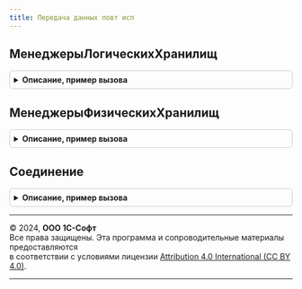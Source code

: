 ```yaml
---
title: Передача данных повт исп
---
```



## МенеджерыЛогическихХранилищ
<details style="margin: 1em 0; padding: 0.5em; border: 1px solid #ccc; border-radius: 6px;">

<summary style="font-weight: bold; cursor: pointer;">Описание, пример вызова</summary>

```bsl

Функция МенеджерыЛогическихХранилищ() Экспорт
```

Пример вызова
```bsl
Результат = ПередачаДанныхПовтИсп.МенеджерыЛогическихХранилищ() 
```
</details>

## МенеджерыФизическихХранилищ
<details style="margin: 1em 0; padding: 0.5em; border: 1px solid #ccc; border-radius: 6px;">

<summary style="font-weight: bold; cursor: pointer;">Описание, пример вызова</summary>

```bsl

Функция МенеджерыФизическихХранилищ() Экспорт
```

Пример вызова
```bsl
Результат = ПередачаДанныхПовтИсп.МенеджерыФизическихХранилищ() 
```
</details>

## Соединение
<details style="margin: 1em 0; padding: 0.5em; border: 1px solid #ccc; border-radius: 6px;">

<summary style="font-weight: bold; cursor: pointer;">Описание, пример вызова</summary>

```bsl

Функция Соединение(СтруктураURI, Пользователь, Пароль, Таймаут) Экспорт
```

Пример вызова
```bsl
Результат = ПередачаДанныхПовтИсп.Соединение(СтруктураURI, Пользователь, Пароль, Таймаут) 
```
</details>

---

© 2024, **ООО 1С-Софт**  
Все права защищены. Эта программа и сопроводительные материалы предоставляются  
в соответствии с условиями лицензии [Attribution 4.0 International (CC BY 4.0)](https://creativecommons.org/licenses/by/4.0/legalcode).

---
